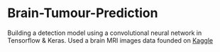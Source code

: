 # Brain-Tumour-Prediction
Building a detection model using a convolutional neural network in Tensorflow & Keras.
Used a brain MRI images data founded on [Kaggle](https://www.kaggle.com/datasets/navoneel/brain-mri-images-for-brain-tumor-detection)
